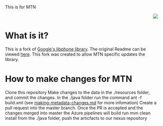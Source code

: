 This is for MTN
<p align="right">
<img src="https://travis-ci.org/google/libphonenumber.svg?branch=master">
</p>

# What is it?

This is a fork of [Google's libphone library](https://github.com/google/libphonenumber). The original Readme can be viewed [here](https://github.com/google/libphonenumber/blob/master/README.md). This fork was created to allow MTN specific updates the library.

# How to make changes for MTN

Clone this repository
Make changes to the data in the ./resources folder, and commit the changes.
In the ./java folder run the command ant -f build.xml (see [making-metadata-changes.md](making-metadata-changes.md) for more infomation)
Create a pull request into the master branch. 
Once the PR is accepted and the changes merged into master the Azure pipelines will build run mvn clean install from the ./java folder, push the articfacts to our nexus repository


